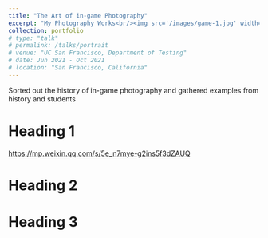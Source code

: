 ```yaml
---
title: "The Art of in-game Photography"
excerpt: "My Photography Works<br/><img src='/images/game-1.jpg' width='800'>"
collection: portfolio
# type: "talk"
# permalink: /talks/portrait
# venue: "UC San Francisco, Department of Testing"
# date: Jun 2021 - Oct 2021
# location: "San Francisco, California"
---
```


Sorted out the history of in-game photography and gathered examples from history and students

Heading 1
======
https://mp.weixin.qq.com/s/5e_n7mye-g2ins5f3dZAUQ


Heading 2
======

Heading 3
======